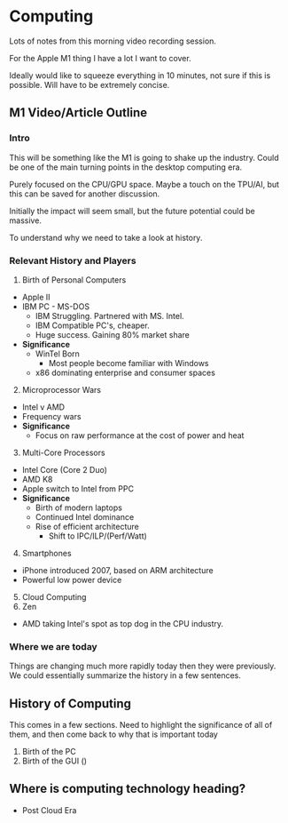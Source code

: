 # Computing

Lots of notes from this morning video recording session.

For the Apple M1 thing I have a lot I want to cover.

Ideally would like to squeeze everything in 10 minutes, not sure if this is possible.
Will have to be extremely concise.


## M1 Video/Article Outline

### Intro

This will be something like the M1 is going to shake up the industry. Could be one
of the main turning points in the desktop computing era.

Purely focused on the CPU/GPU space. Maybe a touch on the TPU/AI, but this
can be saved for another discussion.

Initially the impact will seem small, but the future potential could be massive.

To understand why we need to take a look at history.

### Relevant History and Players

1. Birth of Personal Computers
  * Apple II
  * IBM PC - MS-DOS
    * IBM Struggling. Partnered with MS. Intel.
    * IBM Compatible PC's, cheaper. 
    * Huge success. Gaining 80% market share
  * **Significance** 
    * WinTel Born
      * Most people become familiar with Windows
    * x86 dominating enterprise and consumer spaces
2. Microprocessor Wars
  * Intel v AMD
  * Frequency wars
  * **Significance**
    * Focus on raw performance at the cost of power and heat
3. Multi-Core Processors
  * Intel Core (Core 2 Duo)
  * AMD K8
  * Apple switch to Intel from PPC
  * **Significance** 
    * Birth of modern laptops
    * Continued Intel dominance
    * Rise of efficient architecture
      * Shift to IPC/ILP/(Perf/Watt)
4. Smartphones
  * iPhone introduced 2007, based on ARM architecture
  * Powerful low power device
5. Cloud Computing
5. Zen
  * AMD taking Intel's spot as top dog in the CPU industry.  

### Where we are today

Things are changing much more rapidly today then they were previously. We could essentially summarize
the history in a few sentences.

## History of Computing

This comes in a few sections.
Need to highlight the significance of all of them, and then come back to why that is important today

1. Birth of the PC
2. Birth of the GUI ()

## Where is computing technology heading?

* Post Cloud Era